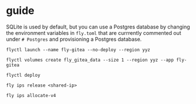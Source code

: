 # guide

SQLite is used by default, but you can use a Postgres database by changing the environment variables in `fly.toml` that are currrently commented out under `# Postgres` and provisioning a Postgres database.

`flyctl launch --name fly-gitea --no-deploy --region yyz`

`flyctl volumes create fly_gitea_data --size 1 --region yyz --app fly-gitea`

`flyctl deploy`

`fly ips release <shared-ip>`

`fly ips allocate-v4`
